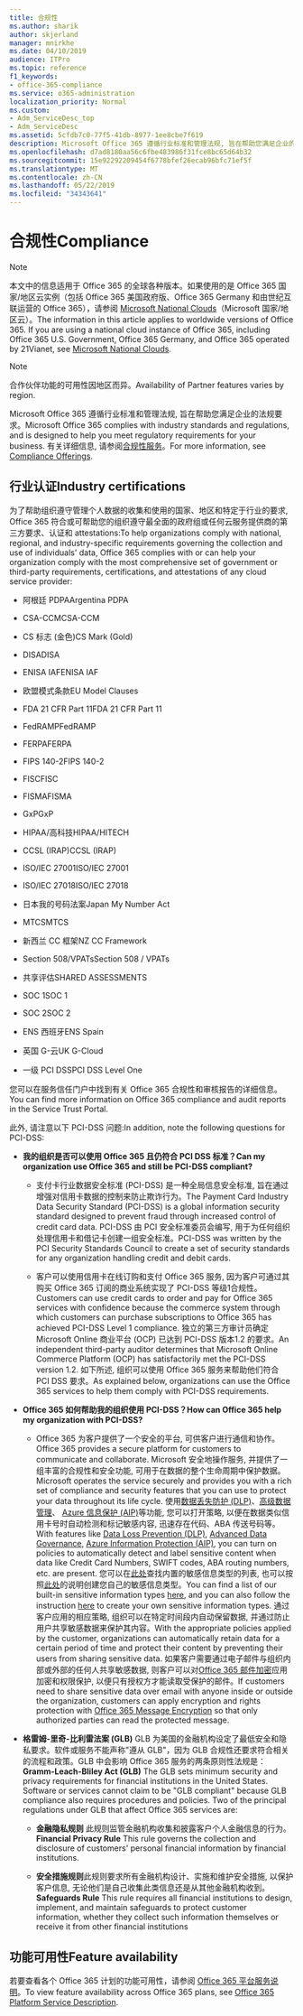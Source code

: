 ```yaml
---
title: 合规性
ms.author: sharik
author: skjerland
manager: mnirkhe
ms.date: 04/10/2019
audience: ITPro
ms.topic: reference
f1_keywords:
- office-365-compliance
ms.service: o365-administration
localization_priority: Normal
ms.custom:
- Adm_ServiceDesc_top
- Adm_ServiceDesc
ms.assetid: 5cfdb7c0-77f5-41db-8977-1ee8cbe7f619
description: Microsoft Office 365 遵循行业标准和管理法规, 旨在帮助您满足企业的法规要求。 有关详细信息, 请参阅合规性服务。
ms.openlocfilehash: d7ad8180aa56c6fbe483986f31fce8bc65d64b32
ms.sourcegitcommit: 15e92292209454f6778bfef26ecab96bfc71ef5f
ms.translationtype: MT
ms.contentlocale: zh-CN
ms.lasthandoff: 05/22/2019
ms.locfileid: "34343641"
---
```

# <a name="compliance"></a><span data-ttu-id="9097d-104">合规性</span><span class="sxs-lookup"><span data-stu-id="9097d-104">Compliance</span></span>

> [!NOTE]
> <span data-ttu-id="9097d-p102">本文中的信息适用于 Office 365 的全球各种版本。如果使用的是 Office 365 国家/地区云实例（包括 Office 365 美国政府版、Office 365 Germany 和由世纪互联运营的 Office 365），请参阅 [Microsoft National Clouds](https://go.microsoft.com/fwlink/?linkid=841582)（Microsoft 国家/地区云）。</span><span class="sxs-lookup"><span data-stu-id="9097d-p102">The information in this article applies to worldwide versions of Office 365. If you are using a national cloud instance of Office 365, including Office 365 U.S. Government, Office 365 Germany, and Office 365 operated by 21Vianet, see [Microsoft National Clouds](https://go.microsoft.com/fwlink/?linkid=841582).</span></span> 
  
> [!NOTE]
> <span data-ttu-id="9097d-107">合作伙伴功能的可用性因地区而异。</span><span class="sxs-lookup"><span data-stu-id="9097d-107">Availability of Partner features varies by region.</span></span> 
  
<span data-ttu-id="9097d-108">Microsoft Office 365 遵循行业标准和管理法规, 旨在帮助您满足企业的法规要求。</span><span class="sxs-lookup"><span data-stu-id="9097d-108">Microsoft Office 365 complies with industry standards and regulations, and is designed to help you meet regulatory requirements for your business.</span></span> <span data-ttu-id="9097d-109">有关详细信息, 请参阅[合规性服务](https://go.microsoft.com/fwlink/?linkid=864391)。</span><span class="sxs-lookup"><span data-stu-id="9097d-109">For more information, see [Compliance Offerings](https://go.microsoft.com/fwlink/?linkid=864391).</span></span>
  
## <a name="industry-certifications"></a><span data-ttu-id="9097d-110">行业认证</span><span class="sxs-lookup"><span data-stu-id="9097d-110">Industry certifications</span></span>

<span data-ttu-id="9097d-111">为了帮助组织遵守管理个人数据的收集和使用的国家、地区和特定于行业的要求, Office 365 符合或可帮助您的组织遵守最全面的政府组或任何云服务提供商的第三方要求、认证和 attestations:</span><span class="sxs-lookup"><span data-stu-id="9097d-111">To help organizations comply with national, regional, and industry-specific requirements governing the collection and use of individuals' data, Office 365 complies with or can help your organization comply with the most comprehensive set of government or third-party requirements, certifications, and attestations of any cloud service provider:</span></span>
  
- <span data-ttu-id="9097d-112">阿根廷 PDPA</span><span class="sxs-lookup"><span data-stu-id="9097d-112">Argentina PDPA</span></span>
    
- <span data-ttu-id="9097d-113">CSA-CCM</span><span class="sxs-lookup"><span data-stu-id="9097d-113">CSA-CCM</span></span>
    
- <span data-ttu-id="9097d-114">CS 标志 (金色)</span><span class="sxs-lookup"><span data-stu-id="9097d-114">CS Mark (Gold)</span></span>
    
- <span data-ttu-id="9097d-115">DISA</span><span class="sxs-lookup"><span data-stu-id="9097d-115">DISA</span></span>
    
- <span data-ttu-id="9097d-116">ENISA IAF</span><span class="sxs-lookup"><span data-stu-id="9097d-116">ENISA IAF</span></span>
    
- <span data-ttu-id="9097d-117">欧盟模式条款</span><span class="sxs-lookup"><span data-stu-id="9097d-117">EU Model Clauses</span></span>
    
- <span data-ttu-id="9097d-118">FDA 21 CFR Part 11</span><span class="sxs-lookup"><span data-stu-id="9097d-118">FDA 21 CFR Part 11</span></span>
    
- <span data-ttu-id="9097d-119">FedRAMP</span><span class="sxs-lookup"><span data-stu-id="9097d-119">FedRAMP</span></span>
    
- <span data-ttu-id="9097d-120">FERPA</span><span class="sxs-lookup"><span data-stu-id="9097d-120">FERPA</span></span>
    
- <span data-ttu-id="9097d-121">FIPS 140-2</span><span class="sxs-lookup"><span data-stu-id="9097d-121">FIPS 140-2</span></span>
    
- <span data-ttu-id="9097d-122">FISC</span><span class="sxs-lookup"><span data-stu-id="9097d-122">FISC</span></span>
    
- <span data-ttu-id="9097d-123">FISMA</span><span class="sxs-lookup"><span data-stu-id="9097d-123">FISMA</span></span>
    
- <span data-ttu-id="9097d-124">GxP</span><span class="sxs-lookup"><span data-stu-id="9097d-124">GxP</span></span>
    
- <span data-ttu-id="9097d-125">HIPAA/高科技</span><span class="sxs-lookup"><span data-stu-id="9097d-125">HIPAA/HITECH</span></span>
    
- <span data-ttu-id="9097d-126">CCSL (IRAP)</span><span class="sxs-lookup"><span data-stu-id="9097d-126">CCSL (IRAP)</span></span>
    
- <span data-ttu-id="9097d-127">ISO/IEC 27001</span><span class="sxs-lookup"><span data-stu-id="9097d-127">ISO/IEC 27001</span></span>
    
- <span data-ttu-id="9097d-128">ISO/IEC 27018</span><span class="sxs-lookup"><span data-stu-id="9097d-128">ISO/IEC 27018</span></span>
    
- <span data-ttu-id="9097d-129">日本我的号码法案</span><span class="sxs-lookup"><span data-stu-id="9097d-129">Japan My Number Act</span></span>
    
- <span data-ttu-id="9097d-130">MTCS</span><span class="sxs-lookup"><span data-stu-id="9097d-130">MTCS</span></span>
    
- <span data-ttu-id="9097d-131">新西兰 CC 框架</span><span class="sxs-lookup"><span data-stu-id="9097d-131">NZ CC Framework</span></span>
    
- <span data-ttu-id="9097d-132">Section 508/VPATs</span><span class="sxs-lookup"><span data-stu-id="9097d-132">Section 508 / VPATs</span></span>
    
- <span data-ttu-id="9097d-133">共享评估</span><span class="sxs-lookup"><span data-stu-id="9097d-133">SHARED ASSESSMENTS</span></span>
    
- <span data-ttu-id="9097d-134">SOC 1</span><span class="sxs-lookup"><span data-stu-id="9097d-134">SOC 1</span></span>
    
- <span data-ttu-id="9097d-135">SOC 2</span><span class="sxs-lookup"><span data-stu-id="9097d-135">SOC 2</span></span>
    
- <span data-ttu-id="9097d-136">ENS 西班牙</span><span class="sxs-lookup"><span data-stu-id="9097d-136">ENS Spain</span></span>
    
- <span data-ttu-id="9097d-137">英国 G-云</span><span class="sxs-lookup"><span data-stu-id="9097d-137">UK G-Cloud</span></span>
    
- <span data-ttu-id="9097d-138">一级 PCI DSS</span><span class="sxs-lookup"><span data-stu-id="9097d-138">PCI DSS Level One</span></span>
    
<span data-ttu-id="9097d-139">您可以在服务信任门户中找到有关 Office 365 合规性和审核报告的详细信息。</span><span class="sxs-lookup"><span data-stu-id="9097d-139">You can find more information on Office 365 compliance and audit reports in the Service Trust Portal.</span></span>
  
<span data-ttu-id="9097d-140">此外, 请注意以下 PCI-DSS 问题:</span><span class="sxs-lookup"><span data-stu-id="9097d-140">In addition, note the following questions for PCI-DSS:</span></span>
  
- <span data-ttu-id="9097d-141">**我的组织是否可以使用 Office 365 且仍符合 PCI DSS 标准？**</span><span class="sxs-lookup"><span data-stu-id="9097d-141">**Can my organization use Office 365 and still be PCI-DSS compliant?**</span></span>
    
  - <span data-ttu-id="9097d-142">支付卡行业数据安全标准 (PCI-DSS) 是一种全局信息安全标准, 旨在通过增强对信用卡数据的控制来防止欺诈行为。</span><span class="sxs-lookup"><span data-stu-id="9097d-142">The Payment Card Industry Data Security Standard (PCI-DSS) is a global information security standard designed to prevent fraud through increased control of credit card data.</span></span> <span data-ttu-id="9097d-143">PCI-DSS 由 PCI 安全标准委员会编写, 用于为任何组织处理信用卡和借记卡创建一组安全标准。</span><span class="sxs-lookup"><span data-stu-id="9097d-143">PCI-DSS was written by the PCI Security Standards Council to create a set of security standards for any organization handling credit and debit cards.</span></span>
    
  - <span data-ttu-id="9097d-144">客户可以使用信用卡在线订购和支付 Office 365 服务, 因为客户可通过其购买 Office 365 订阅的商业系统实现了 PCI-DSS 等级1合规性。</span><span class="sxs-lookup"><span data-stu-id="9097d-144">Customers can use credit cards to order and pay for Office 365 services with confidence because the commerce system through which customers can purchase subscriptions to Office 365 has achieved PCI-DSS Level 1 compliance.</span></span> <span data-ttu-id="9097d-145">独立的第三方审计员确定 Microsoft Online 商业平台 (OCP) 已达到 PCI-DSS 版本1.2 的要求。</span><span class="sxs-lookup"><span data-stu-id="9097d-145">An independent third-party auditor determines that Microsoft Online Commerce Platform (OCP) has satisfactorily met the PCI-DSS version 1.2.</span></span> <span data-ttu-id="9097d-146">如下所述, 组织可以使用 Office 365 服务来帮助他们符合 PCI DSS 要求。</span><span class="sxs-lookup"><span data-stu-id="9097d-146">As explained below, organizations can use the Office 365 services to help them comply with PCI-DSS requirements.</span></span>
    
- <span data-ttu-id="9097d-147">**Office 365 如何帮助我的组织使用 PCI-DSS？**</span><span class="sxs-lookup"><span data-stu-id="9097d-147">**How can Office 365 help my organization with PCI-DSS?**</span></span>
    
  - <span data-ttu-id="9097d-148">Office 365 为客户提供了一个安全的平台, 可供客户进行通信和协作。</span><span class="sxs-lookup"><span data-stu-id="9097d-148">Office 365 provides a secure platform for customers to communicate and collaborate.</span></span> <span data-ttu-id="9097d-149">Microsoft 安全地操作服务, 并提供了一组丰富的合规性和安全功能, 可用于在数据的整个生命周期中保护数据。</span><span class="sxs-lookup"><span data-stu-id="9097d-149">Microsoft operates the service securely and provides you with a rich set of compliance and security features that you can use to protect your data throughout its life cycle.</span></span> <span data-ttu-id="9097d-150">使用[数据丢失防护 (DLP)](https://go.microsoft.com/fwlink/?linkid=868520)、[高级数据管理](https://go.microsoft.com/fwlink/?linkid=863925)、 [Azure 信息保护 (AIP)](https://go.microsoft.com/fwlink/?linkid=868521)等功能, 您可以打开策略, 以便在数据类似信用卡号时自动检测和标记敏感内容, 迅速存在代码、ABA 传送号码等。</span><span class="sxs-lookup"><span data-stu-id="9097d-150">With features like [Data Loss Prevention (DLP)](https://go.microsoft.com/fwlink/?linkid=868520), [Advanced Data Governance](https://go.microsoft.com/fwlink/?linkid=863925), [Azure Information Protection (AIP)](https://go.microsoft.com/fwlink/?linkid=868521), you can turn on policies to automatically detect and label sensitive content when data like Credit Card Numbers, SWIFT codes, ABA routing numbers, etc. are present.</span></span> <span data-ttu-id="9097d-151">您可以在[此处](https://go.microsoft.com/fwlink/?linkid=868522)查找内置的敏感信息类型的列表, 也可以按照[此处](https://go.microsoft.com/fwlink/?linkid=868523)的说明创建您自己的敏感信息类型。</span><span class="sxs-lookup"><span data-stu-id="9097d-151">You can find a list of our built-in sensitive information types [here](https://go.microsoft.com/fwlink/?linkid=868522), and you can also follow the instruction [here](https://go.microsoft.com/fwlink/?linkid=868523) to create your own sensitive information types.</span></span> <span data-ttu-id="9097d-152">通过客户应用的相应策略, 组织可以在特定时间段内自动保留数据, 并通过防止用户共享敏感数据来保护其内容。</span><span class="sxs-lookup"><span data-stu-id="9097d-152">With the appropriate policies applied by the customer, organizations can automatically retain data for a certain period of time and protect their content by preventing their users from sharing sensitive data.</span></span> <span data-ttu-id="9097d-153">如果客户需要通过电子邮件与组织内部或外部的任何人共享敏感数据, 则客户可以对[Office 365 邮件加密](https://go.microsoft.com/fwlink/?linkid=858986)应用加密和权限保护, 以便只有授权方才能读取受保护的邮件。</span><span class="sxs-lookup"><span data-stu-id="9097d-153">If customers need to share sensitive data over email with anyone inside or outside the organization, customers can apply encryption and rights protection with [Office 365 Message Encryption](https://go.microsoft.com/fwlink/?linkid=858986) so that only authorized parties can read the protected message.</span></span> 
    
- <span data-ttu-id="9097d-p107">**格雷姆-里奇-比利雷法案 (GLB)** GLB 为美国的金融机构设定了最低安全和隐私要求。软件或服务不能声称"遵从 GLB"，因为 GLB 合规性还要求符合相关的流程和政策。GLB 中会影响 Office 365 服务的两条原则性法规是：</span><span class="sxs-lookup"><span data-stu-id="9097d-p107">**Gramm-Leach-Bliley Act (GLB)** The GLB sets minimum security and privacy requirements for financial institutions in the United States. Software or services cannot claim to be "GLB compliant" because GLB compliance also requires procedures and policies. Two of the principal regulations under GLB that affect Office 365 services are:</span></span> 
    
  - <span data-ttu-id="9097d-157">**金融隐私规则** 此规则监管金融机构收集和披露客户个人金融信息的行为。</span><span class="sxs-lookup"><span data-stu-id="9097d-157">**Financial Privacy Rule** This rule governs the collection and disclosure of customers' personal financial information by financial institutions.</span></span> 
    
  - <span data-ttu-id="9097d-158">**安全措施规则**此规则要求所有金融机构设计、实施和维护安全措施, 以保护客户信息, 无论他们是自己收集此类信息还是从其他金融机构收到。</span><span class="sxs-lookup"><span data-stu-id="9097d-158">**Safeguards Rule** This rule requires all financial institutions to design, implement, and maintain safeguards to protect customer information, whether they collect such information themselves or receive it from other financial institutions</span></span> 
    
## <a name="feature-availability"></a><span data-ttu-id="9097d-159">功能可用性</span><span class="sxs-lookup"><span data-stu-id="9097d-159">Feature availability</span></span>

<span data-ttu-id="9097d-160">若要查看各个 Office 365 计划的功能可用性，请参阅 [Office 365 平台服务说明](https://technet.microsoft.com/en-us/library/office-365-platform-service-description.aspx)。</span><span class="sxs-lookup"><span data-stu-id="9097d-160">To view feature availability across Office 365 plans, see [Office 365 Platform Service Description](https://technet.microsoft.com/en-us/library/office-365-platform-service-description.aspx).</span></span>
  

